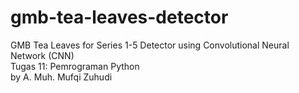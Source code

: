 # gmb-tea-leaves-detector

GMB Tea Leaves for Series 1-5 Detector using Convolutional Neural Network (CNN) <br/>
Tugas 11: Pemrograman Python <br/>
by A. Muh. Mufqi Zuhudi

